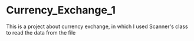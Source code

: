 # Currency_Exchange_1
This is a project about currency exchange, in which I used Scanner's class to read the data from the file 
